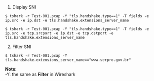 1. Display SNI

```
$ tshark -r Test-001.pcap -Y "tls.handshake.type==1" -T fields -e ip.src -e ip.dst -e tls.handshake.extensions_server_name
```

```
$ tshark -r Test-001.pcap -Y "tls.handshake.type==1" -T fields -e ip.src -e tcp.srcport -e ip.dst -e tcp.dstport -e tls.handshake.extensions_server_name
```

2. Filter SNI
```
$ tshark -r Test-001.pcap -Y tls.handshake.extensions_server_name=="www.serpro.gov.br"
```

**Note**:   \
-Y: the same as **Filter** in Wireshark
